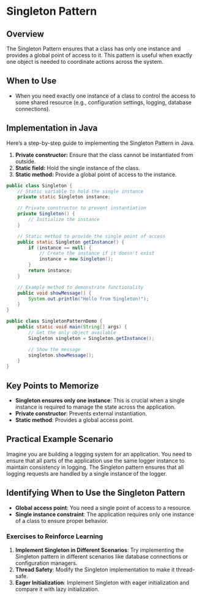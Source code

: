 # Singleton Pattern

## Overview

The Singleton Pattern ensures that a class has only one instance and provides a global point of access to it. This pattern is useful when exactly one object is needed to coordinate actions across the system.

## When to Use

- When you need exactly one instance of a class to control the access to some shared resource (e.g., configuration settings, logging, database connections).

## Implementation in Java

Here’s a step-by-step guide to implementing the Singleton Pattern in Java.

1. **Private constructor:** Ensure that the class cannot be instantiated from outside.
2. **Static field:** Hold the single instance of the class.
3. **Static method:** Provide a global point of access to the instance.

```java
public class Singleton {
    // Static variable to hold the single instance
    private static Singleton instance;

    // Private constructor to prevent instantiation
    private Singleton() {
        // Initialize the instance
    }

    // Static method to provide the single point of access
    public static Singleton getInstance() {
        if (instance == null) {
            // Create the instance if it doesn't exist
            instance = new Singleton();
        }
        return instance;
    }

    // Example method to demonstrate functionality
    public void showMessage() {
        System.out.println("Hello from Singleton!");
    }
}

public class SingletonPatternDemo {
    public static void main(String[] args) {
        // Get the only object available
        Singleton singleton = Singleton.getInstance();

        // Show the message
        singleton.showMessage();
    }
}
```

## Key Points to Memorize

- **Singleton ensures only one instance**: This is crucial when a single instance is required to manage the state across the application.
- **Private constructor**: Prevents external instantiation.
- **Static method**: Provides a global access point.

## Practical Example Scenario

Imagine you are building a logging system for an application. You need to ensure that all parts of the application use the same logger instance to maintain consistency in logging. The Singleton pattern ensures that all logging requests are handled by a single instance of the logger.

## Identifying When to Use the Singleton Pattern

- **Global access point**: You need a single point of access to a resource.
- **Single instance constraint**: The application requires only one instance of a class to ensure proper behavior.

### Exercises to Reinforce Learning

1. **Implement Singleton in Different Scenarios**: Try implementing the Singleton pattern in different scenarios like database connections or configuration managers.
2. **Thread Safety**: Modify the Singleton implementation to make it thread-safe.
3. **Eager Initialization**: Implement Singleton with eager initialization and compare it with lazy initialization.
